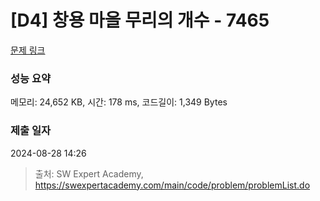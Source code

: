 # [D4] 창용 마을 무리의 개수 - 7465 

[문제 링크](https://swexpertacademy.com/main/code/problem/problemDetail.do?contestProbId=AWngfZVa9XwDFAQU) 

### 성능 요약

메모리: 24,652 KB, 시간: 178 ms, 코드길이: 1,349 Bytes

### 제출 일자

2024-08-28 14:26



> 출처: SW Expert Academy, https://swexpertacademy.com/main/code/problem/problemList.do